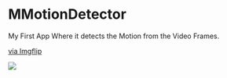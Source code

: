 # MMotionDetector
My First App Where it detects the Motion from the Video Frames.

<a href="https://imgflip.com/gif/4lzbw6">via Imgflip</a></p></div>

![](images/main_page.jpg)
